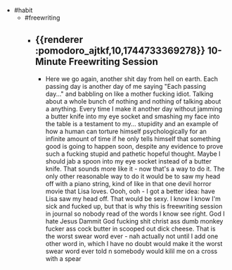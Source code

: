 - #habit
	- #freewriting
		- ## {{renderer :pomodoro_ajtkf,10,1744733369278}} 10-Minute Freewriting Session
			- Here we go again, another shit day from hell on earth. Each passing day is another day of me saying "Each passing day..." and babbling on like a mother fucking idiot. Talking about a whole bunch of nothing and nothing of talking about a anything. Every time I make it another day without jamming a butter knife into my eye socket and smashing my face into the table is a testament to my... stupidity and an example of how a human can torture himself psychologically for an infinite amount of time if he only tells himself that something good is going to happen soon, despite any evidence to prove such a fucking stupid and pathetic hopeful thought. Maybe I should jab a spoon into my eye socket instead of a butter knife. That sounds more like it - now that's a way to do it. The only other reasonable way to do it would be to saw my head off with a piano string, kind of like in that one devil horror movie that Lisa loves. Oooh, ooh - I got a better idea: have Lisa saw my head off. That would be sexy. I know I know I'm sick and fucked up, but that is why this is freewriting session in journal so nobody read of the words I know see right. God I hate Jesus Dammit God fucking shit christ ass dumb monkey fucker ass cock butter in scooped out dick cheese. That is the worst swear word ever - nah actually not until I add one other word in, which I have no doubt would make it the worst swear word ever told n somebody would kilil me on a cross with a spear